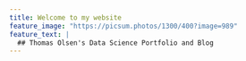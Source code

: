 ```yaml
---
title: Welcome to my website
feature_image: "https://picsum.photos/1300/400?image=989"
feature_text: |
  ## Thomas Olsen's Data Science Portfolio and Blog
---
```



